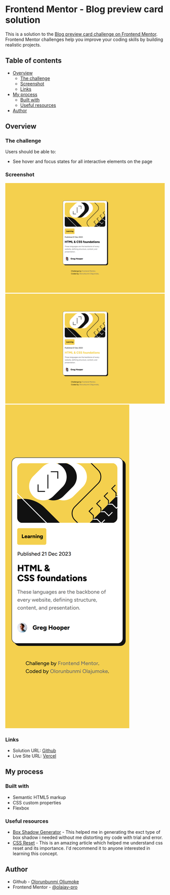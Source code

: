 # Frontend Mentor - Blog preview card solution

This is a solution to the [Blog preview card challenge on Frontend Mentor](https://www.frontendmentor.io/challenges/blog-preview-card-ckPaj01IcS). Frontend Mentor challenges help you improve your coding skills by building realistic projects. 

## Table of contents

- [Overview](#overview)
  - [The challenge](#the-challenge)
  - [Screenshot](#screenshot)
  - [Links](#links)
- [My process](#my-process)
  - [Built with](#built-with)
  - [Useful resources](#useful-resources)
- [Author](#author)

## Overview

### The challenge

Users should be able to:

- See hover and focus states for all interactive elements on the page

### Screenshot
![Desktop view](assets/images/desktop-view.png)
![Desktop view - Active state](assets/images/desktop-view-active-state.png)
![Mobile view screenshot](assets/images/mobile-view.png)

### Links

- Solution URL: [Github](https://github.com/olajay-pro/Blog-preview-card)
- Live Site URL: [Vercel](https://blog-preview-card-olajay-pros-projects.vercel.app/)

## My process

### Built with

- Semantic HTML5 markup
- CSS custom properties
- Flexbox

### Useful resources

- [Box Shadow Generator](https://cssgenerator.org/box-shadow-css-generator.html) - This helped me in generating the exct type of box shadow i needed without me distorting my code with trial and error.
- [CSS Reset](https://piccalil.li/blog/a-more-modern-css-reset/) - This is an amazing article which helped me understand css reset and its importance. I'd recommend it to anyone interested in learning this concept.

## Author

- Github - [Olorunbunmi Oljumoke](https://github.com/olajay-pro)
- Frontend Mentor - [@olajay-pro](https://www.frontendmentor.io/profile/olajay-pro)
